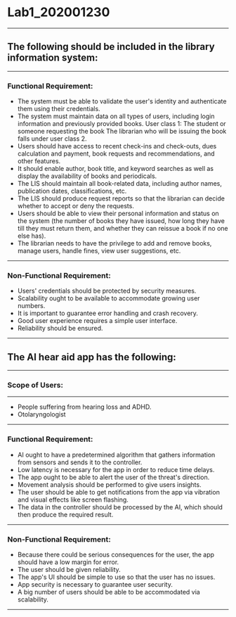 # Lab1_202001230
---
## The following should be included in the library information system:
---
### Functional Requirement:
* The system must be able to validate the user's identity and authenticate them using their credentials.
* The system must maintain data on all types of users, including login information and previously provided books. User class 1: The student or someone requesting the book The librarian who will be issuing the book falls under user class 2.
* Users should have access to recent check-ins and check-outs, dues calculation and payment, book requests and recommendations, and other features.
* It should enable author, book title, and keyword searches as well as display the availability of books and periodicals.
* The LIS should maintain all book-related data, including author names, publication dates, classifications, etc.
* The LIS should produce request reports so that the librarian can decide whether to accept or deny the requests.
* Users should be able to view their personal information and status on the system (the number of books they have issued, how long they have till they must return them, and whether they can reissue a book if no one else has).
* The librarian needs to have the privilege to add and remove books, manage users, handle fines, view user suggestions, etc.
---
### Non-Functional Requirement:
* Users' credentials should be protected by security measures.
* Scalability ought to be available to accommodate growing user numbers.
* It is important to guarantee error handling and crash recovery.
* Good user experience requires a simple user interface.
* Reliability should be ensured.
---
## The AI hear aid app has the following:
---
### Scope of Users:
---
* People suffering from hearing loss and ADHD.
* Otolaryngologist
---
### Functional Requirement:
* AI ought to have a predetermined algorithm that gathers information from sensors and sends it to the controller.
* Low latency is necessary for the app in order to reduce time delays.
* The app ought to be able to alert the user of the threat's direction.
* Movement analysis should be performed to give users insights.
* The user should be able to get notifications from the app via vibration and visual effects like screen flashing.
* The data in the controller should be processed by the AI, which should then produce the required result.
---
### Non-Functional Requirement:
* Because there could be serious consequences for the user, the app should have a low margin for error.
* The user should be given reliability.
* The app's UI should be simple to use so that the user has no issues.
* App security is necessary to guarantee user security.
* A big number of users should be able to be accommodated via scalability.
---
